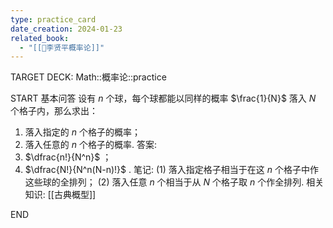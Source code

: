 ```yaml
---
type: practice_card
date_creation: 2024-01-23
related_book:
  - "[[📕李贤平概率论]]"
---
```

TARGET DECK: Math::概率论::practice

START
基本问答
设有 $n$ 个球，每个球都能以同样的概率 $\frac{1}{N}$ 落入 $N$ 个格子内，那么求出：
1. 落入指定的 $n$ 个格子的概率；
2. 落入任意的 $n$ 个格子的概率.
答案:
1. $\dfrac{n!}{N^n}$ ；
2. $\dfrac{N!}{N^n(N-n)!}$ .
笔记:
(1) 落入指定格子相当于在这 $n$ 个格子中作这些球的全排列；
(2) 落入任意 $n$ 个相当于从 $N$ 个格子取 $n$ 个作全排列.
相关知识:
[[古典概型]]
<!--ID: 1705990219365-->
END